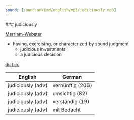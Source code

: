 ```yaml
---
sound: [sound:ankimd/english/mp3/judiciously.mp3]
---
```


\### judiciously

[Merriam-Webster](https://www.merriam-webster.com/dictionary/judiciously)

- having, exercising, or characterized by sound judgment
    - judicious investments
    - a judicious decision

[dict.cc](https://www.dict.cc/judiciously)

| English        | German       |
| -------------- | ------------ |
| judiciously (adv) | vernünftig (206) |
| judiciously (adv) | umsichtig (82) |
| judiciously (adv) | verständig (19) |
| judiciously (adv) | mit Bedacht |
